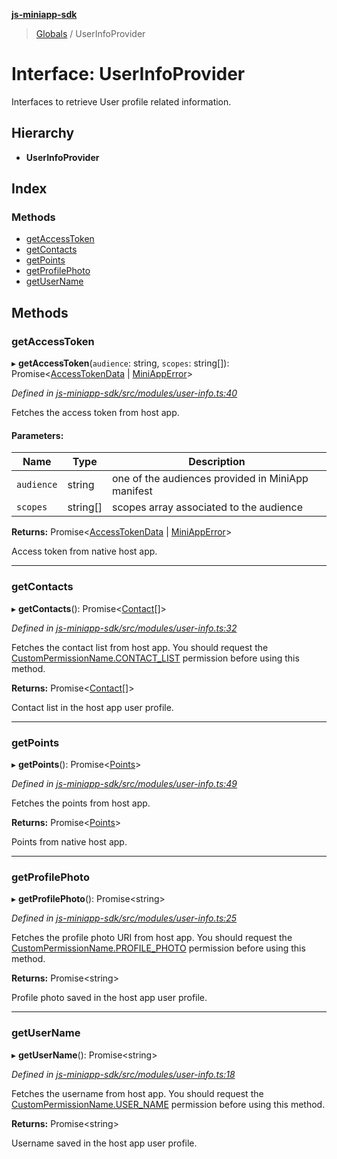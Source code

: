 **[js-miniapp-sdk](../README.md)**

> [Globals](../README.md) / UserInfoProvider

# Interface: UserInfoProvider

Interfaces to retrieve User profile related information.

## Hierarchy

* **UserInfoProvider**

## Index

### Methods

* [getAccessToken](userinfoprovider.md#getaccesstoken)
* [getContacts](userinfoprovider.md#getcontacts)
* [getPoints](userinfoprovider.md#getpoints)
* [getProfilePhoto](userinfoprovider.md#getprofilephoto)
* [getUserName](userinfoprovider.md#getusername)

## Methods

### getAccessToken

▸ **getAccessToken**(`audience`: string, `scopes`: string[]): Promise\<[AccessTokenData](../classes/accesstokendata.md) \| [MiniAppError](../classes/miniapperror.md)>

*Defined in [js-miniapp-sdk/src/modules/user-info.ts:40](https://github.com/rakutentech/js-miniapp/blob/68a59c0/js-miniapp-sdk/src/modules/user-info.ts#L40)*

Fetches the access token from host app.

#### Parameters:

Name | Type | Description |
------ | ------ | ------ |
`audience` | string | one of the audiences provided in MiniApp manifest |
`scopes` | string[] | scopes array associated to the audience |

**Returns:** Promise\<[AccessTokenData](../classes/accesstokendata.md) \| [MiniAppError](../classes/miniapperror.md)>

Access token from native host app.

___

### getContacts

▸ **getContacts**(): Promise\<[Contact](contact.md)[]>

*Defined in [js-miniapp-sdk/src/modules/user-info.ts:32](https://github.com/rakutentech/js-miniapp/blob/68a59c0/js-miniapp-sdk/src/modules/user-info.ts#L32)*

Fetches the contact list from host app.
You should request the [CustomPermissionName.CONTACT_LIST](../enums/custompermissionname.md#contact_list) permission before using this method.

**Returns:** Promise\<[Contact](contact.md)[]>

Contact list in the host app user profile.

___

### getPoints

▸ **getPoints**(): Promise\<[Points](points.md)>

*Defined in [js-miniapp-sdk/src/modules/user-info.ts:49](https://github.com/rakutentech/js-miniapp/blob/68a59c0/js-miniapp-sdk/src/modules/user-info.ts#L49)*

Fetches the points from host app.

**Returns:** Promise\<[Points](points.md)>

Points from native host app.

___

### getProfilePhoto

▸ **getProfilePhoto**(): Promise\<string>

*Defined in [js-miniapp-sdk/src/modules/user-info.ts:25](https://github.com/rakutentech/js-miniapp/blob/68a59c0/js-miniapp-sdk/src/modules/user-info.ts#L25)*

Fetches the profile photo URI from host app.
You should request the [CustomPermissionName.PROFILE_PHOTO](../enums/custompermissionname.md#profile_photo) permission before using this method.

**Returns:** Promise\<string>

Profile photo saved in the host app user profile.

___

### getUserName

▸ **getUserName**(): Promise\<string>

*Defined in [js-miniapp-sdk/src/modules/user-info.ts:18](https://github.com/rakutentech/js-miniapp/blob/68a59c0/js-miniapp-sdk/src/modules/user-info.ts#L18)*

Fetches the username from host app.
You should request the [CustomPermissionName.USER_NAME](../enums/custompermissionname.md#user_name) permission before using this method.

**Returns:** Promise\<string>

Username saved in the host app user profile.
